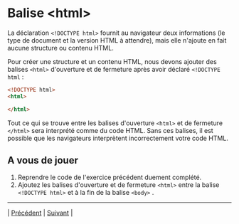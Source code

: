 # Balise \<html\>

La déclaration `<!DOCTYPE html>` fournit au navigateur deux informations (le type de document et la version HTML à attendre), mais elle n'ajoute en fait aucune structure ou contenu HTML.

Pour créer une structure et un contenu HTML, nous devons ajouter des balises `<html>` d'ouverture et de fermeture après avoir déclaré `<!DOCTYPE html` :

```html
<!DOCTYPE html>
<html>

</html>
```
Tout ce qui se trouve entre les balises d'ouverture `<html>` et de fermeture `</html>` sera interprété comme du code HTML. Sans ces balises, il est possible que les navigateurs interprètent incorrectement votre code HTML.

## A vous de jouer

1. Reprendre le code de l'exercice précédent duement complété.
2. Ajoutez les balises d'ouverture et de fermeture `<html>` entre la balise `<!DOCTYPE html>` et à la fin de la balise `<body>` .

___

| [Précédent](./1-preparation.md)       | [Suivant](./3-balise-head.md)        |
